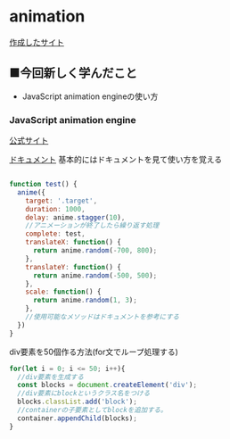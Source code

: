 # animation

[作成したサイト](https://taku-web3.com/project/js-animation/index.html)

## ■今回新しく学んだこと
- JavaScript animation engineの使い方



### JavaScript animation engine
[公式サイト](https://animejs.com/)

[ドキュメント](https://animejs.com/documentation/)
基本的にはドキュメントを見て使い方を覚える


```js

function test() {
  anime({
    target: '.target',
    duration: 1000,
    delay: anime.stagger(10),
    //アニメーションが終了したら繰り返す処理
    complete: test,
    translateX: function() {
      return anime.random(-700, 800);
    },
    translateY: function() {
      return anime.random(-500, 500);
    },
    scale: function() {
      return anime.random(1, 3);
    },
    //使用可能なメソッドはドキュメントを参考にする
  })
}

```


div要素を50個作る方法(for文でループ処理する)
```js
for(let i = 0; i <= 50; i++){
  //div要素を生成する
  const blocks = document.createElement('div');
  //div要素にblockというクラス名をつける
  blocks.classList.add('block');
  //containerの子要素としてblockを追加する。
  container.appendChild(blocks);
}
```